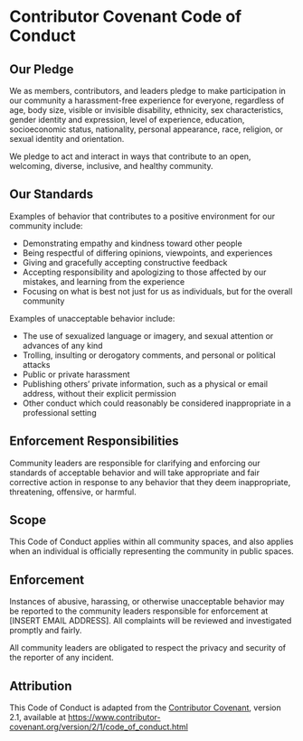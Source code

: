 # Contributor Covenant Code of Conduct

## Our Pledge

We as members, contributors, and leaders pledge to make participation in our community
a harassment-free experience for everyone, regardless of age, body size, visible or invisible disability,
ethnicity, sex characteristics, gender identity and expression, level of experience, education,
socioeconomic status, nationality, personal appearance, race, religion, or sexual identity and orientation.

We pledge to act and interact in ways that contribute to an open, welcoming, diverse, inclusive,
and healthy community.

## Our Standards

Examples of behavior that contributes to a positive environment for our community include:

- Demonstrating empathy and kindness toward other people
- Being respectful of differing opinions, viewpoints, and experiences
- Giving and gracefully accepting constructive feedback
- Accepting responsibility and apologizing to those affected by our mistakes, and learning from the experience
- Focusing on what is best not just for us as individuals, but for the overall community

Examples of unacceptable behavior include:

- The use of sexualized language or imagery, and sexual attention or advances of any kind
- Trolling, insulting or derogatory comments, and personal or political attacks
- Public or private harassment
- Publishing others’ private information, such as a physical or email address, without their explicit permission
- Other conduct which could reasonably be considered inappropriate in a professional setting

## Enforcement Responsibilities

Community leaders are responsible for clarifying and enforcing our standards of acceptable behavior and
will take appropriate and fair corrective action in response to any behavior that they deem inappropriate,
threatening, offensive, or harmful.

## Scope

This Code of Conduct applies within all community spaces, and also applies when an individual is officially
representing the community in public spaces.

## Enforcement

Instances of abusive, harassing, or otherwise unacceptable behavior may be reported to the community
leaders responsible for enforcement at [INSERT EMAIL ADDRESS].
All complaints will be reviewed and investigated promptly and fairly.

All community leaders are obligated to respect the privacy and security of the reporter of any incident.

## Attribution

This Code of Conduct is adapted from the [Contributor Covenant][homepage], version 2.1,
available at https://www.contributor-covenant.org/version/2/1/code_of_conduct.html

[homepage]: https://www.contributor-covenant.org
